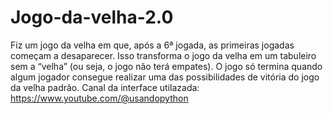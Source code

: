 # Jogo-da-velha-2.0

Fiz um jogo da velha em que, após a 6ª jogada, as primeiras jogadas começam a desaparecer. Isso transforma o jogo da velha em um tabuleiro sem a “velha” (ou seja, o jogo não terá empates). O jogo só termina quando algum jogador consegue realizar uma das possibilidades de vitória do jogo da velha padrão.
Canal da interface utilazada: https://www.youtube.com/@usandopython
